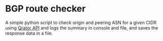 # BGP route checker

A simple python script to check origin and peering ASN for a given CIDR using [Qrator API](https://radar.qrator.dev/open-api) and logs the summary in console and file, and saves the response data in a file.

